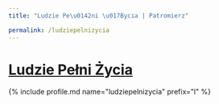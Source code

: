 ```yaml
---
title: "Ludzie Pe\u0142ni \u017Bycia | Patromierz"

permalink: /ludziepelnizycia
---
```


# [Ludzie Pełni Życia](https://patronite.pl/ludziepelnizycia)

{% include profile.md name="ludziepelnizycia" prefix="l" %}
